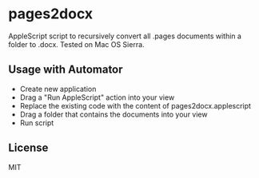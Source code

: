 # pages2docx
AppleScript script to recursively convert all .pages documents within a folder to .docx. Tested on Mac OS Sierra.

## Usage with Automator
- Create new application
- Drag a "Run AppleScript" action into your view 
- Replace the existing code with the content of pages2docx.applescript
- Drag a folder that contains the documents into your view
- Run script

## License
MIT
